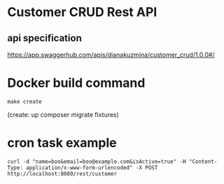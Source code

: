 # Customer CRUD Rest API

## api specification ##
https://app.swaggerhub.com/apis/dianakuzmina/customer_crud/1.0.0#/

# Docker build command
```
make create
```
(create: up composer migrate fixtures)

# cron task example
```
curl -d "name=boo&email=boo@example.com&isActive=true" -H "Content-Type: application/x-www-form-urlencoded" -X POST http://localhost:8080/rest/customer
```